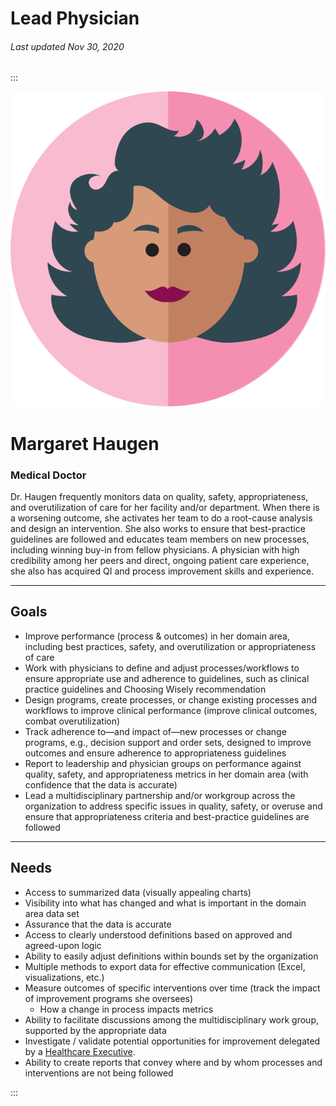 # Lead Physician

###### Last updated Nov 30, 2020

:::

<div class="persona-header">

![Avatar Image](./assets/avatars/avatar33.svg)

<div>

# Margaret Haugen

### Medical Doctor

Dr. Haugen frequently monitors data on quality, safety, appropriateness, and overutilization of care for her facility and/or department. When there is a worsening outcome, she activates her team to do a root-cause analysis and design an intervention. She also works to ensure that best-practice guidelines are followed and educates team members on new processes, including winning buy-in from fellow physicians. A physician with high credibility among her peers and direct, ongoing patient care experience, she also has acquired QI and process improvement skills and experience.

</div>

</div>

---

## Goals

-   Improve performance (process & outcomes) in her domain area, including best practices, safety, and overutilization or appropriateness of care
-   Work with physicians to define and adjust processes/workflows to ensure appropriate use and adherence to guidelines, such as clinical practice guidelines and Choosing Wisely recommendation
-   Design programs, create processes, or change existing processes and workflows to improve clinical performance (improve clinical outcomes, combat overutilization)
-   Track adherence to—and impact of—new processes or change programs, e.g., decision support and order sets, designed to improve outcomes and ensure adherence to appropriateness guidelines
-   Report to leadership and physician groups on performance against quality, safety, and appropriateness metrics in her domain area (with confidence that the data is accurate)
-   Lead a multidisciplinary partnership and/or workgroup across the organization to address specific issues in quality, safety, or overuse and ensure that appropriateness criteria and best-practice guidelines are followed

---

## Needs

-   Access to summarized data (visually appealing charts)
-   Visibility into what has changed and what is important in the domain area data set
-   Assurance that the data is accurate
-   Access to clearly understood definitions based on approved and agreed-upon logic
-   Ability to easily adjust definitions within bounds set by the organization
-   Multiple methods to export data for effective communication (Excel, visualizations, etc.)
-   Measure outcomes of specific interventions over time (track the impact of improvement programs she oversees)
    -   How a change in process impacts metrics
-   Ability to facilitate discussions among the multidisciplinary work group, supported by the appropriate data
-   Investigate / validate potential opportunities for improvement delegated by a [Healthcare Executive](/content/personas/healthcare-executive).
-   Ability to create reports that convey where and by whom processes and interventions are not being followed

:::
